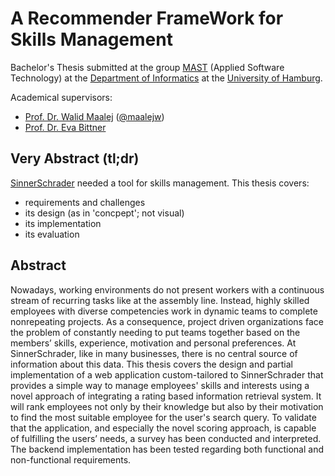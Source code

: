 # A Recommender FrameWork for Skills Management
Bachelor's Thesis submitted at the group [MAST](https://mast.informatik.uni-hamburg.de/) (Applied Software Technology) at the [Department of Informatics](https://www.inf.uni-hamburg.de/) at the [University of Hamburg](https://www.uni-hamburg.de/en.html).

Academical supervisors:
* [Prof. Dr. Walid Maalej](https://mast.informatik.uni-hamburg.de/people/walidmaalej/) ([@maalejw](https://github.com/maalejw))
* [Prof. Dr. Eva Bittner](https://www.inf.uni-hamburg.de/inst/ab/wists/people/bittner.html)

## Very Abstract (tl;dr)
[SinnerSchrader](https://sinnerschrader.com) needed a tool for skills management. This thesis covers:
* requirements and challenges
* its design (as in 'concpept'; not visual)
* its implementation
* its evaluation

## Abstract
Nowadays, working environments do not present workers with a continuous stream of recurring tasks like at the assembly line. Instead, highly skilled employees with diverse competencies work in dynamic teams to complete nonrepeating projects.
As a consequence, project driven organizations face the problem of constantly needing to put teams together based on the members’ skills, experience, motivation and personal preferences. At SinnerSchrader, like in many businesses, there is no central source of information about this data.
This thesis covers the design and partial implementation of a web application custom-tailored to SinnerSchrader that provides a simple way to manage employees' skills and interests using a novel approach of integrating a rating based information retrieval system. It will rank employees not only by their knowledge but also by their motivation to find the most suitable employee for the user's search query.
To validate that the application, and especially the novel scoring approach, is capable of fulfilling the users’ needs, a survey has been conducted and interpreted. The backend implementation has been tested regarding both functional and non-functional requirements.
